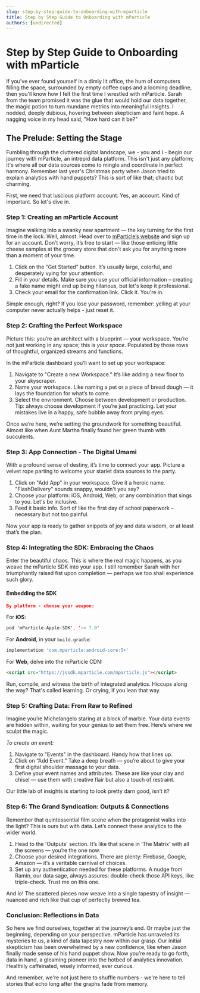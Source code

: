```yaml
---
slug: step-by-step-guide-to-onboarding-with-mparticle
title: Step by Step Guide to Onboarding with mParticle
authors: [undirected]
---
```



# Step by Step Guide to Onboarding with mParticle

If you've ever found yourself in a dimly lit office, the hum of computers filling the space, surrounded by empty coffee cups and a looming deadline, then you'll know how I felt the first time I wrestled with mParticle. Sarah from the team promised it was the glue that would hold our data together, the magic potion to turn mundane metrics into meaningful insights. I nodded, deeply dubious, hovering between skepticism and faint hope. A nagging voice in my head said, "How hard can it be?"

## The Prelude: Setting the Stage

Fumbling through the cluttered digital landscape, we - you and I - begin our journey with mParticle, an intrepid data platform. This isn't just any platform; it's where all our data sources come to mingle and coordinate in perfect harmony. Remember last year's Christmas party when Jason tried to explain analytics with hand puppets? This is sort of like that; chaotic but charming.

First, we need that luscious platform account. Yes, an account. Kind of important. So let's dive in. 

### Step 1: Creating an mParticle Account

Imagine walking into a swanky new apartment — the key turning for the first time in the lock. Well, almost. Head over to [mParticle’s website](https://www.mparticle.com/) and sign up for an account. Don’t worry, it’s free to start — like those enticing little cheese samples at the grocery store that don't ask you for anything more than a moment of your time.

1. Click on the “Get Started” button. It’s usually large, colorful, and desperately vying for your attention.
2. Fill in your details. Make sure you use your official information – creating a fake name might end up being hilarious, but let's keep it professional.
3. Check your email for the confirmation link. Click it. You're in.

Simple enough, right? If you lose your password, remember: yelling at your computer never actually helps - just reset it.

### Step 2: Crafting the Perfect Workspace

Picture this: you’re an architect with a blueprint — your workspace. You’re not just working in any space; this is *your space*. Populated by those rows of thoughtful, organized streams and functions.

In the mParticle dashboard you’ll want to set up your workspace:

1. Navigate to "Create a new Workspace." It’s like adding a new floor to your skyscraper.
2. Name your workspace. Like naming a pet or a piece of bread dough — it lays the foundation for what’s to come.
3. Select the environment. Choose between development or production. Tip: always choose development if you’re just practicing. Let your mistakes live in a happy, safe bubble away from prying eyes.

Once we’re here, we’re setting the groundwork for something beautiful. Almost like when Aunt Martha finally found her green thumb with succulents.

### Step 3: App Connection - The Digital Umami

With a profound sense of destiny, it’s time to connect your app. Picture a velvet rope parting to welcome your starlet data sources to the party.

1. Click on "Add App" in your workspace. Give it a heroic name. "FlashDelivery" sounds snappy, wouldn't you say?
2. Choose your platform: iOS, Android, Web, or any combination that sings to you. Let's be inclusive.
3. Feed it basic info. Sort of like the first day of school paperwork – necessary but not too painful.

Now your app is ready to gather snippets of joy and data wisdom, or at least that’s the plan.

### Step 4: Integrating the SDK: Embracing the Chaos

Enter the beautiful chaos. This is where the real magic happens, as you weave the mParticle SDK into your app. I still remember Sarah with her triumphantly raised fist upon completion — perhaps we too shall experience such glory.

#### Embedding the SDK

```json
By platform - choose your weapon:
```

For **iOS**:

```swift
pod 'mParticle-Apple-SDK', '~> 7.0'
```

For **Android**, in your `build.gradle`:

```gradle
implementation 'com.mparticle:android-core:5+'
```

For **Web**, delve into the mParticle CDN:

```html
<script src="https://jssdk.mparticle.com/mparticle.js"></script>
```

Run, compile, and witness the birth of integrated analytics. Hiccups along the way? That's called learning. Or crying, if you lean that way.

### Step 5: Crafting Data: From Raw to Refined

Imagine you’re Michelangelo staring at a block of marble. Your data events are hidden within, waiting for your genius to set them free. Here’s where we sculpt the magic.

*To create an event:*

1. Navigate to "Events" in the dashboard. Handy how that lines up.
2. Click on “Add Event.” Take a deep breath — you’re about to give your first digital shoulder massage to your data.
3. Define your event names and attributes. These are like your clay and chisel — use them with creative flair but also a touch of restraint.

Our little lab of insights is starting to look pretty darn good, isn’t it?

### Step 6: The Grand Syndication: Outputs & Connections

Remember that quintessential film scene when the protagonist walks into the light? This is ours but with data. Let’s connect these analytics to the wider world.

1. Head to the 'Outputs' section. It’s like that scene in ‘The Matrix’ with all the screens — you’re the one now.
2. Choose your desired integrations. There are plenty: Firebase, Google, Amazon — it’s a veritable carnival of choices.
3. Set up any authentication needed for these platforms. A nudge from Ramin, our data sage, always assures: double-check those API keys, like triple-check. Trust me on this one.

And lo! The scattered pieces now weave into a single tapestry of insight — nuanced and rich like that cup of perfectly brewed tea.

### Conclusion: Reflections in Data

So here we find ourselves, together at the journey’s end. Or maybe just the beginning, depending on your perspective. mParticle has unraveled its mysteries to us, a kind of data tapestry now within our grasp. Our initial skepticism has been overwhelmed by a new confidence, like when Jason finally made sense of his hand puppet show. Now you’re ready to go forth, data in hand, a gleaming pioneer into the hotbed of analytics innovation. Healthily caffeinated, wisely informed, ever curious.

And remember, we're not just here to shuffle numbers - we're here to tell stories that echo long after the graphs fade from memory.